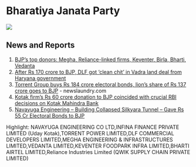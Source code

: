 # Bharatiya Janata Party

![](https://media.assettype.com/newslaundry%2F2024-03%2F3360ffe0-8452-4518-b5a0-db0d3943244b%2FBJPEB.png?auto=format%2Ccompress&fit=max&format=webp&w=1200&dpr=2.0)

## News and Reports

1. [BJP’s top donors: Megha, Reliance-linked firms, Keventer, Birla, Bharti, Vedanta](https://www.newslaundry.com/2024/03/21/bjps-top-donors-megha-reliance-linked-firms-keventer-birla-bharti-vedanta)
2. [After Rs 170 crore to BJP, DLF got ‘clean chit’ in Vadra land deal from Haryana government](https://www.newslaundry.com/2024/03/22/after-rs-170-crore-to-bjp-dlf-got-clean-chit-in-vadra-land-deal-from-haryana-government)
1. [Torrent Group buys Rs 184 crore electoral bonds, lion’s share of Rs 137 crore goes to BJP](https://www.newslaundry.com/2024/03/22/torrent-group-buys-rs-184-crore-electoral-bonds-lions-share-of-rs-137-crore-goes-to-bjp) - newslaundry.com
1. [Kotak firm’s Rs 60 crore donation to BJP coincided with crucial RBI decisions on Kotak Mahindra Bank](https://www.newslaundry.com/2024/03/28/kotak-firms-rs-60-crore-donation-to-bjp-coincided-with-crucial-rbi-decisions-on-kotak-mahindra-bank)
1. [Navayuga Engineering – Building Collapsed Silkyara Tunnel – Gave Rs 55 Cr Electoral Bonds to BJP](https://thewire.in/business/navayuga-engineering-responsible-for-building-the-collapsed-silkyara-tunnel-bought-rs-55-cr-of-bonds#:~:text=But%20after%20Jagan%20Reddy%20came,all%20went%20to%20the%20BJP.)


Highlight: NAVAYUGA ENGINEERING CO LTD,INFINA FINANCE PRIVATE LIMITED (Uday Kotak),TORRENT POWER LIMITED,DLF COMMERCIAL DEVELOPERS LIMITED,MEGHA ENGINEERING & INFRASTRUCTURES LIMITED,VEDANTA LIMITED,KEVENTER FOODPARK INFRA LIMITED,BHARTI AIRTEL LIMITED,Reliance Industries Limited (QWIK SUPPLY CHAIN PRIVATE LIMITED)